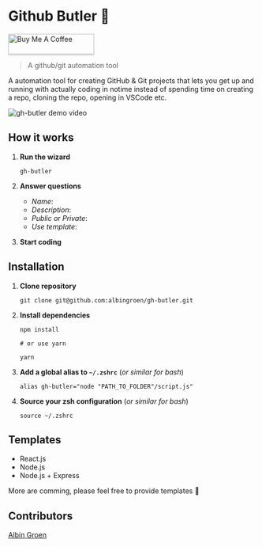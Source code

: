 # Github Butler 🥄

<a href="https://www.buymeacoffee.com/pQaOPBV8D" target="_blank"><img src="https://www.buymeacoffee.com/assets/img/custom_images/orange_img.png" alt="Buy Me A Coffee" style="height: 41px !important;width: 174px !important;box-shadow: 0px 3px 2px 0px rgba(190, 190, 190, 0.5) !important;-webkit-box-shadow: 0px 3px 2px 0px rgba(190, 190, 190, 0.5) !important;" ></a>

> A github/git automation tool

A automation tool for creating GitHub & Git projects that lets you get up and running with actually coding in notime instead of spending time on creating a repo, cloning the repo, opening in VSCode etc.

![gh-butler demo video](https://res.cloudinary.com/albin-groen/image/upload/v1567237228/gh-butler-demo.gif "gh-butler demo video")

## How it works

1.  **Run the wizard**

        gh-butler

2.  **Answer questions**

    - _Name_:
    - _Description_:
    - _Public or Private_:
    - _Use template_:

3.  **Start coding**

## Installation

1.  **Clone repository**

        git clone git@github.com:albingroen/gh-butler.git

2.  **Install dependencies**

        npm install

        # or use yarn

        yarn

3.  **Add a global alias to `~/.zshrc`** (_or similar for bash_)

        alias gh-butler="node "PATH_TO_FOLDER"/script.js"

4.  **Source your zsh configuration** (_or similar for bash_)

        source ~/.zshrc

## Templates

- React.js
- Node.js
- Node.js + Express

More are comming, please feel free to provide templates 🙌

## Contributors

[Albin Groen](https://github.com/albingroen)
